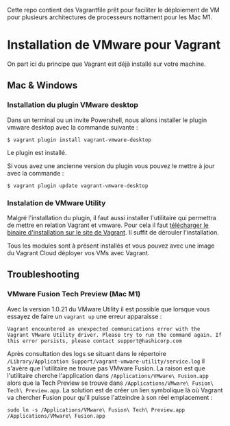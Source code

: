 Cette repo contient des Vagrantfile prêt pour faciliter le déploiement de VM pour plusieurs architectures de processeurs nottament pour les Mac M1.

# Installation de VMware pour Vagrant

On part ici du principe que Vagrant est déjà installé sur votre machine.

## Mac & Windows

### Installation du plugin VMware desktop

Dans un terminal ou un invite Powershell, nous allons installer le plugin vmware desktop avec la commande suivante :
```console
$ vagrant plugin install vagrant-vmware-desktop
```
Le plugin est installé.

Si vous avez une ancienne version du plugin vous pouvez le mettre à jour avec la commande :

```console
$ vagrant plugin update vagrant-vmware-desktop
```
### Instalation de VMware Utility

Malgré l'installation du plugin, il faut aussi installer l'utilitaire qui permettra de mettre en relation Vagrant et vmware. Pour cela il faut [télécharger le binaire d'installation sur le site de Vagrant](https://www.vagrantup.com/vmware/downloads). Il suffit de dérouler l'installation.

Tous les modules sont à présent installés et vous pouvez avec une image du Vagrant Cloud déployer vos VMs avec Vagrant.

## Troubleshooting 

### VMware Fusion Tech Preview (Mac M1)

Avec la version 1.0.21 du VMware Utility il est possible que lorsque vous essayez de faire un ``vagrant up`` une erreur apparaisse :

```console
Vagrant encountered an unexpected communications error with the Vagrant VMware Utility driver. Please try to run the command again. If this error persists, please contact support@hashicorp.com
```
Après consultation des logs se situant dans le répertoire ``/Library/Application Support/vagrant-vmware-utility/service.log`` il s'avère que l'utilitaire ne trouve pas VMware Fusion. La raison est que l'utilitaire cherche l'application dans ``/Applications/VMware\ Fusion.app`` alors que la Tech Preview se trouve dans ``/Applications/VMware\ Fusion\ Tech\ Preview.app``. La solution est de créer un lien symbolique là où Vagrant va chercher Fusion pour qu'il puisse l'atteindre à son réel emplacement :

```console
sudo ln -s /Applications/VMware\ Fusion\ Tech\ Preview.app /Applications/VMware\ Fusion.app
```
